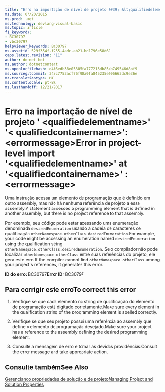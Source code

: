 ```yaml
---
title: "Erro na importação de nível de projeto &#39; &lt;qualifiedelementname&gt;&#39; &#39;&lt; qualifiedcontainername&gt;&#39;: &lt;errormessage&gt;"
ms.date: 07/20/2015
ms.prod: .net
ms.technology: devlang-visual-basic
ms.topic: article
f1_keywords:
- BC30797
- vbc30797
helpviewer_keywords: BC30797
ms.assetid: 529f354f-f255-4adc-ab21-bd1796e58d69
caps.latest.revision: "11"
author: dotnet-bot
ms.author: dotnetcontent
ms.openlocfilehash: d466edb38e05305fa777213db85eb749546d8bf9
ms.sourcegitcommit: 34ec7753acf76f90a0fa845235ef06663dc9e36e
ms.translationtype: MT
ms.contentlocale: pt-BR
ms.lasthandoff: 12/21/2017
---
```

# <a name="error-in-project-level-import-39ltqualifiedelementnamegt39-at-39ltqualifiedcontainernamegt39--lterrormessagegt"></a><span data-ttu-id="34446-102">Erro na importação de nível de projeto &#39; &lt;qualifiedelementname&gt;&#39; &#39;&lt; qualifiedcontainername&gt;&#39;: &lt;errormessage&gt;</span><span class="sxs-lookup"><span data-stu-id="34446-102">Error in project-level import &#39;&lt;qualifiedelementname&gt;&#39; at &#39;&lt;qualifiedcontainername&gt;&#39; : &lt;errormessage&gt;</span></span>
<span data-ttu-id="34446-103">Uma instrução acessa um elemento de programação que é definido em outro assembly, mas não há nenhuma referência de projeto a esse assembly.</span><span class="sxs-lookup"><span data-stu-id="34446-103">A statement accesses a programming element that is defined in another assembly, but there is no project reference to that assembly.</span></span>  
  
 <span data-ttu-id="34446-104">Por exemplo, seu código pode estar acessando uma enumeração denominada `desiredEnumeration` usando a cadeia de caracteres de qualificação `otherNamespace.otherClass.desiredEnumeration`.</span><span class="sxs-lookup"><span data-stu-id="34446-104">For example, your code might be accessing an enumeration named `desiredEnumeration` using the qualification string `otherNamespace.otherClass.desiredEnumeration`.</span></span> <span data-ttu-id="34446-105">Se o compilador não pode localizar `otherNamespace.otherClass` entre suas referências do projeto, ele gera este erro.</span><span class="sxs-lookup"><span data-stu-id="34446-105">If the compiler cannot find `otherNamespace.otherClass` among your project's references, it generates this error.</span></span>  
  
 <span data-ttu-id="34446-106">**ID do erro:** BC30797</span><span class="sxs-lookup"><span data-stu-id="34446-106">**Error ID:** BC30797</span></span>  
  
## <a name="to-correct-this-error"></a><span data-ttu-id="34446-107">Para corrigir este erro</span><span class="sxs-lookup"><span data-stu-id="34446-107">To correct this error</span></span>  
  
1.  <span data-ttu-id="34446-108">Verifique se que cada elemento na string de qualificação do elemento de programação está digitado corretamente.</span><span class="sxs-lookup"><span data-stu-id="34446-108">Make sure every element in the qualification string of the programming element is spelled correctly.</span></span>  
  
2.  <span data-ttu-id="34446-109">Verifique se que seu projeto possui uma referência ao assembly que define o elemento de programação desejado.</span><span class="sxs-lookup"><span data-stu-id="34446-109">Make sure your project has a reference to the assembly defining the desired programming element.</span></span>  
  
3.  <span data-ttu-id="34446-110">Consulte a mensagem de erro e tomar as devidas providências.</span><span class="sxs-lookup"><span data-stu-id="34446-110">Consult the error message and take appropriate action.</span></span>  
  
## <a name="see-also"></a><span data-ttu-id="34446-111">Consulte também</span><span class="sxs-lookup"><span data-stu-id="34446-111">See Also</span></span>  
  
 [<span data-ttu-id="34446-112">Gerenciando propriedades de solução e de projeto</span><span class="sxs-lookup"><span data-stu-id="34446-112">Managing Project and Solution Properties</span></span>](/visualstudio/ide/managing-project-and-solution-properties)  
 
